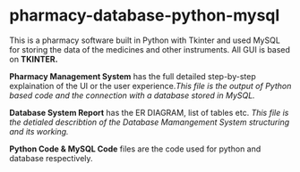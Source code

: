 # pharmacy-database-python-mysql

This is a pharmacy software built in Python with Tkinter and used MySQL for storing the data of the medicines and other instruments. All GUI is based on **TKINTER.**

**Pharmacy Management System** has the full detailed step-by-step explaination of the UI or the user experience.*This file is the output of Python based code and the connection with a database stored in MySQL.*

**Database System Report** has the ER DIAGRAM, list of tables etc. 
*This file is the detialed describtion of the Database Mamangement System structuring and its working.*

**Python Code & MySQL Code** files are the code used for python and database respectively.
